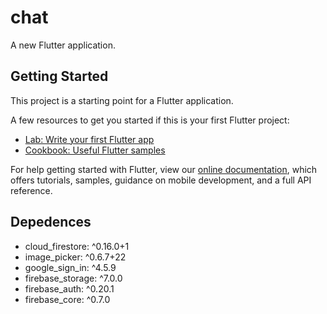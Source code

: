 # chat

A new Flutter application.

## Getting Started

This project is a starting point for a Flutter application.

A few resources to get you started if this is your first Flutter project:

- [Lab: Write your first Flutter app](https://flutter.dev/docs/get-started/codelab)
- [Cookbook: Useful Flutter samples](https://flutter.dev/docs/cookbook)

For help getting started with Flutter, view our
[online documentation](https://flutter.dev/docs), which offers tutorials,
samples, guidance on mobile development, and a full API reference.

## Depedences

- cloud_firestore: ^0.16.0+1
- image_picker: ^0.6.7+22
- google_sign_in: ^4.5.9
- firebase_storage: ^7.0.0
- firebase_auth: ^0.20.1
- firebase_core: ^0.7.0
